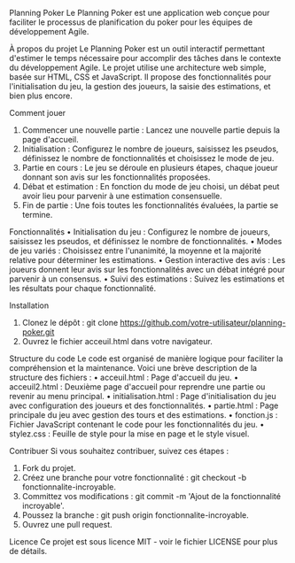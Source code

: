 Planning Poker
Le Planning Poker est une application web conçue pour faciliter le processus de planification du poker pour les équipes de développement Agile.

À propos du projet
Le Planning Poker est un outil interactif permettant d'estimer le temps nécessaire pour accomplir des tâches dans le contexte du développement Agile. Le projet utilise une architecture web simple, basée sur HTML, CSS et JavaScript. Il propose des fonctionnalités pour l'initialisation du jeu, la gestion des joueurs, la saisie des estimations, et bien plus encore.

Comment jouer
1.	Commencer une nouvelle partie : Lancez une nouvelle partie depuis la page d'accueil.
2.	Initialisation : Configurez le nombre de joueurs, saisissez les pseudos, définissez le nombre de fonctionnalités et choisissez le mode de jeu.
3.	Partie en cours : Le jeu se déroule en plusieurs étapes, chaque joueur donnant son avis sur les fonctionnalités proposées.
4.	Débat et estimation : En fonction du mode de jeu choisi, un débat peut avoir lieu pour parvenir à une estimation consensuelle.
5.	Fin de partie : Une fois toutes les fonctionnalités évaluées, la partie se termine.

Fonctionnalités
•	Initialisation du jeu : Configurez le nombre de joueurs, saisissez les pseudos, et définissez le nombre de fonctionnalités.
•	Modes de jeu variés : Choisissez entre l'unanimité, la moyenne et la majorité relative pour déterminer les estimations.
•	Gestion interactive des avis : Les joueurs donnent leur avis sur les fonctionnalités avec un débat intégré pour parvenir à un consensus.
•	Suivi des estimations : Suivez les estimations et les résultats pour chaque fonctionnalité.

Installation
1.	Clonez le dépôt : git clone https://github.com/votre-utilisateur/planning-poker.git
2.	Ouvrez le fichier acceuil.html dans votre navigateur.
   
Structure du code
Le code est organisé de manière logique pour faciliter la compréhension et la maintenance. Voici une brève description de la structure des fichiers :
•	acceuil.html : Page d'accueil du jeu.
•	acceuil2.html : Deuxième page d'accueil pour reprendre une partie ou revenir au menu principal.
•	initialisation.html : Page d'initialisation du jeu avec configuration des joueurs et des fonctionnalités.
•	partie.html : Page principale du jeu avec gestion des tours et des estimations.
•	fonction.js : Fichier JavaScript contenant le code pour les fonctionnalités du jeu.
•	stylez.css : Feuille de style pour la mise en page et le style visuel.

Contribuer
Si vous souhaitez contribuer, suivez ces étapes :
1.	Fork du projet.
2.	Créez une branche pour votre fonctionnalité : git checkout -b fonctionnalite-incroyable.
3.	Committez vos modifications : git commit -m 'Ajout de la fonctionnalité incroyable'.
4.	Poussez la branche : git push origin fonctionnalite-incroyable.
5.	Ouvrez une pull request.
   
Licence
Ce projet est sous licence MIT - voir le fichier LICENSE pour plus de détails.


